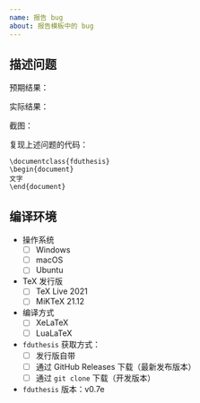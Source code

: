 ```yaml
---
name: 报告 bug
about: 报告模板中的 bug
---
```


<!-- 如果是简单问题（例如 typo），可以忽略以下模板，直接描述即可。也欢迎提交 Pull requests -->

## 描述问题

预期结果：

实际结果：

截图：

复现上述问题的代码：

```TeX
\documentclass{fduthesis}
\begin{document}
文字
\end{document}
```

## 编译环境

<!-- 如需选择某一项，请将开头的 [ ] 改成 [x] -->

- 操作系统
  - [ ] Windows
  - [ ] macOS
  - [ ] Ubuntu
- TeX 发行版
  - [ ] TeX Live 2021
  - [ ] MiKTeX 21.12
- 编译方式
  - [ ] XeLaTeX
  - [ ] LuaLaTeX
- `fduthesis` 获取方式：
  - [ ] 发行版自带
  - [ ] 通过 GitHub Releases 下载（最新发布版本）
  - [ ] 通过 `git clone` 下载（开发版本）
- `fduthesis` 版本：v0.7e

